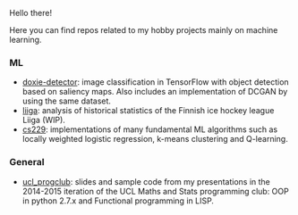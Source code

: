 Hello there!

Here you can find repos related to my hobby projects mainly on machine learning.

### ML
  - [doxie-detector](https://github.com/nlaaksonen/doxie-detector): image classification in TensorFlow with object detection based on saliency maps. Also includes an implementation of DCGAN by using the same dataset.
  - [liiga](https://github.com/nlaaksonen/liiga): analysis of historical statistics of the Finnish ice hockey league Liiga (WIP).
  - [cs229](https://github.com/nlaaksonen/cs229): implementations of many fundamental ML algorithms such as locally weighted logistic regression,
  k-means clustering and Q-learning.
  
### General
  - [ucl_progclub](https://github.com/nlaaksonen/ucl_progclub): slides and sample code from my presentations in the 2014-2015 iteration
  of the UCL Maths and Stats programming club: OOP in python 2.7.x and Functional programming in LISP.
